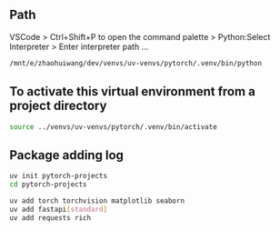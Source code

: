 ## Path
VSCode > Ctrl+Shift+P to open the command palette > Python:Select Interpreter > Enter interpreter path ...
```Bash
/mnt/e/zhaohuiwang/dev/venvs/uv-venvs/pytorch/.venv/bin/python
```
## To activate this virtual environment from a project directory 
```Bash
source ../venvs/uv-venvs/pytorch/.venv/bin/activate

```

## Package adding log
```Bash
uv init pytorch-projects
cd pytorch-projects

uv add torch torchvision matplotlib seaborn
uv add fastapi[standard]
uv add requests rich


```
